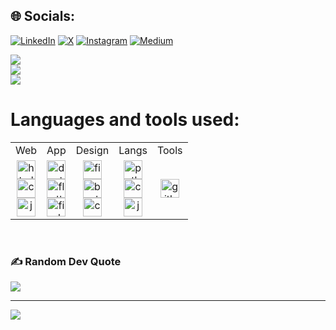 
## 🌐 Socials:
[![LinkedIn](https://img.shields.io/badge/LinkedIn-%230077B5.svg?logo=linkedin&logoColor=white)](https://linkedin.com/in/Pranavpaliwal)
[![X](https://img.shields.io/badge/X-black.svg?logo=X&logoColor=white)](https://x.com/PranavPaliwal)
[![Instagram](https://img.shields.io/badge/Instagram-%23E4405F.svg?logo=Instagram&logoColor=white)](https://instagram.com/just_pranavv)
[![Medium](https://img.shields.io/badge/Medium-12100E?logo=medium&logoColor=white)](https://medium.com/@Pranavpaliwal)



![](https://github-readme-stats.vercel.app/api?username=PranavPaliwal&theme=dark&hide_border=false&include_all_commits=false&count_private=false)<br/>
![](https://github-readme-streak-stats.herokuapp.com/?user=PranavPaliwal&theme=dark&hide_border=false)<br/>
![](https://github-readme-stats.vercel.app/api/top-langs/?username=PranavPaliwal&theme=dark&hide_border=false&include_all_commits=false&count_private=false&layout=compact)


<h1>Languages and tools used:</h1>
<table align="center">
<tbody>
<tr>
<td align="center">Web</td>
<td align="center">App</td>
<td align="center">Design</td>
<td align="center">Langs</td>
<td align="center">Tools</td>
</tr>
<tr>
<td style="text-align:center">
    <img src="https://img.shields.io/badge/--black?logo=html5&logoColor=f5f5f5" alt="html" title="HTML" height="30"> <br>
    <img src="https://img.shields.io/badge/--black?logo=css3" alt="css" title="CSS" height="30"> <br>
    <img src="https://img.shields.io/badge/--black?logo=javascript&logoColor=f5f5f5" alt="js" title="JavaScript" height="30">
</td>
<td style="text-align:center">
    <img src="https://img.shields.io/badge/--black?logo=dart&logoColor=f5f5f5" alt="dart" title="Dart" height="30"> <br>
    <img src="https://img.shields.io/badge/--black?logo=FLUTTER&logoColor=f5f5f5" alt="flutter" title="Flutter" height="30"> <br>
    <img src="https://img.shields.io/badge/--black?logo=firebase&logoColor=f5f5f5" alt="firebase" title="Firebase" height="30">
</td>
<td style="text-align:center">
        <img src="https://img.shields.io/badge/--black?logo=figma&logoColor=f5f5f5" alt="figma" title="Figma" height="30"> <br>
        <img src="https://img.shields.io/badge/--black?logo=blender&logoColor=f5f5f5" alt="bart" title="Blender" height="30"> <br>
        <img src="https://img.shields.io/badge/--black?logo=canva&logoColor=f5f5f5" alt="canva" title="Canva" height="30"> <br>
</td>
<td style="text-align:center">
    <img src="https://img.shields.io/badge/--black?logo=python&logoColor=f5f5f5" alt="python" title="Python" height="30"> <br>
    <img src="https://img.shields.io/badge/--black?logo=c&logoColor=f5f5f5" alt="c" title="C" height="30"> <br>
    <img src="https://img.shields.io/badge/--black?logo=JAVA&logoColor=f5f5f5" alt="java" title="Java" height="30"> <br>
</td>

<td style="text-align:center">
    <img src="https://img.shields.io/badge/--black?logo=github&logoColor=f5f5f5" alt="github" title="GitHub" height="30"> <br>
</td>
</tr>
</tbody>
</table>
<br>

### ✍️ Random Dev Quote
![](https://quotes-github-readme.vercel.app/api?type=horizontal&theme=dark)


---
[![](https://visitcount.itsvg.in/api?id=PranavPaliwal&icon=10&color=13)](https://visitcount.itsvg.in)

<!-- Proudly created with GPRM ( https://gprm.itsvg.in ) -->
